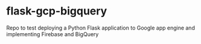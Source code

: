 # flask-gcp-bigquery
Repo to test deploying a Python Flask application to Google app engine and implementing Firebase and BigQuery 
